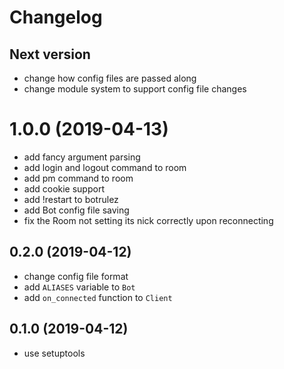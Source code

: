 # Changelog

## Next version

- change how config files are passed along
- change module system to support config file changes

# 1.0.0 (2019-04-13)

- add fancy argument parsing
- add login and logout command to room
- add pm command to room
- add cookie support
- add !restart to botrulez
- add Bot config file saving
- fix the Room not setting its nick correctly upon reconnecting

## 0.2.0 (2019-04-12)

- change config file format
- add `ALIASES` variable to `Bot`
- add `on_connected` function to `Client`

## 0.1.0 (2019-04-12)

- use setuptools
